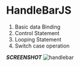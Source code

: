 # HandleBarJS
1. Basic data Binding 
2. Control Statement
3. Looping Statement
4. Switch case operation


***SCREENSHOT***
![handlebar](https://user-images.githubusercontent.com/19771986/45360045-ff4d5400-b5eb-11e8-9b6a-15c7273c9308.PNG)
